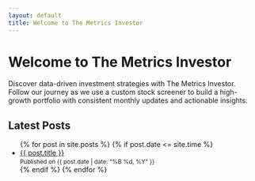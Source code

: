 ```yaml
---
layout: default
title: Welcome to The Metrics Investor
---
```


# Welcome to The Metrics Investor
Discover data-driven investment strategies with The Metrics Investor. Follow our journey as we use a custom stock screener to build a high-growth portfolio with consistent monthly updates and actionable insights.

## Latest Posts
<ul>
  {% for post in site.posts %}
    {% if post.date <= site.time %}
      <li>
        <a href="{{ post.url }}">{{ post.title }}</a> <br>
        <small>Published on {{ post.date | date: "%B %d, %Y" }}</small>
      </li>
    {% endif %}
  {% endfor %}
</ul>